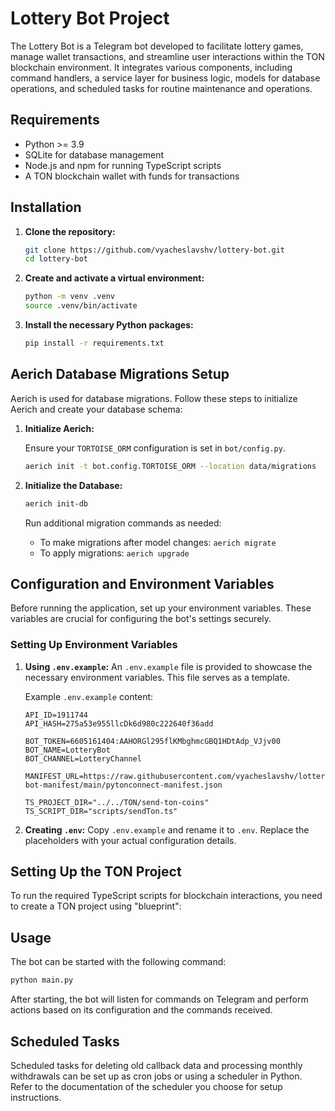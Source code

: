 # Lottery Bot Project

The Lottery Bot is a Telegram bot developed to facilitate lottery games, manage wallet transactions, and streamline user interactions within the TON blockchain environment. It integrates various components, including command handlers, a service layer for business logic, models for database operations, and scheduled tasks for routine maintenance and operations.

## Requirements

- Python >= 3.9
- SQLite for database management
- Node.js and npm for running TypeScript scripts
- A TON blockchain wallet with funds for transactions

## Installation

1. **Clone the repository:**

   ```bash
   git clone https://github.com/vyacheslavshv/lottery-bot.git
   cd lottery-bot
   ```

2. **Create and activate a virtual environment:**

   ```bash
   python -m venv .venv
   source .venv/bin/activate
   ```

3. **Install the necessary Python packages:**

   ```bash
   pip install -r requirements.txt
   ```

## Aerich Database Migrations Setup

Aerich is used for database migrations. Follow these steps to initialize Aerich and create your database schema:

1. **Initialize Aerich:**

   Ensure your `TORTOISE_ORM` configuration is set in `bot/config.py`.

   ```bash
   aerich init -t bot.config.TORTOISE_ORM --location data/migrations
   ```

2. **Initialize the Database:**

   ```bash
   aerich init-db
   ```

   Run additional migration commands as needed:
   
   - To make migrations after model changes: `aerich migrate`
   - To apply migrations: `aerich upgrade`

## Configuration and Environment Variables

Before running the application, set up your environment variables. These variables are crucial for configuring the bot's settings securely.

### Setting Up Environment Variables

1. **Using `.env.example`:** An `.env.example` file is provided to showcase the necessary environment variables. This file serves as a template.

   Example `.env.example` content:
   
   ```plaintext
   API_ID=1911744
   API_HASH=275a53e955llcDk6d980c222640f36add

   BOT_TOKEN=6605161404:AAHORGl295flKMbghmcGBQ1HDtAdp_VJjv00
   BOT_NAME=LotteryBot
   BOT_CHANNEL=LotteryChannel

   MANIFEST_URL=https://raw.githubusercontent.com/vyacheslavshv/lottery-bot-manifest/main/pytonconnect-manifest.json

   TS_PROJECT_DIR="../../TON/send-ton-coins"
   TS_SCRIPT_DIR="scripts/sendTon.ts"
   ```
   
2. **Creating `.env`:** Copy `.env.example` and rename it to `.env`. Replace the placeholders with your actual configuration details.

## Setting Up the TON Project

To run the required TypeScript scripts for blockchain interactions, you need to create a TON project using "blueprint":

## Usage

The bot can be started with the following command:

```bash
python main.py
```

After starting, the bot will listen for commands on Telegram and perform actions based on its configuration and the commands received.

## Scheduled Tasks

Scheduled tasks for deleting old callback data and processing monthly withdrawals can be set up as cron jobs or using a scheduler in Python. Refer to the documentation of the scheduler you choose for setup instructions.